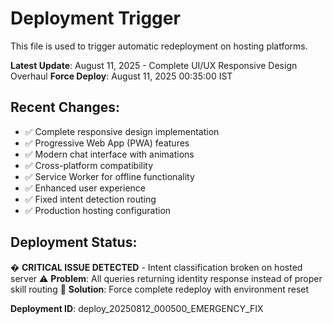 # Deployment Trigger

This file is used to trigger automatic redeployment on hosting platforms.

**Latest Update**: August 11, 2025 - Complete UI/UX Responsive Design Overhaul
**Force Deploy**: August 11, 2025 00:35:00 IST

## Recent Changes:
- ✅ Complete responsive design implementation  
- ✅ Progressive Web App (PWA) features
- ✅ Modern chat interface with animations
- ✅ Cross-platform compatibility
- ✅ Service Worker for offline functionality
- ✅ Enhanced user experience
- ✅ Fixed intent detection routing
- ✅ Production hosting configuration

## Deployment Status:
� **CRITICAL ISSUE DETECTED** - Intent classification broken on hosted server
⚠️ **Problem**: All queries returning identity response instead of proper skill routing
🎯 **Solution**: Force complete redeploy with environment reset

**Deployment ID**: deploy_20250812_000500_EMERGENCY_FIX
